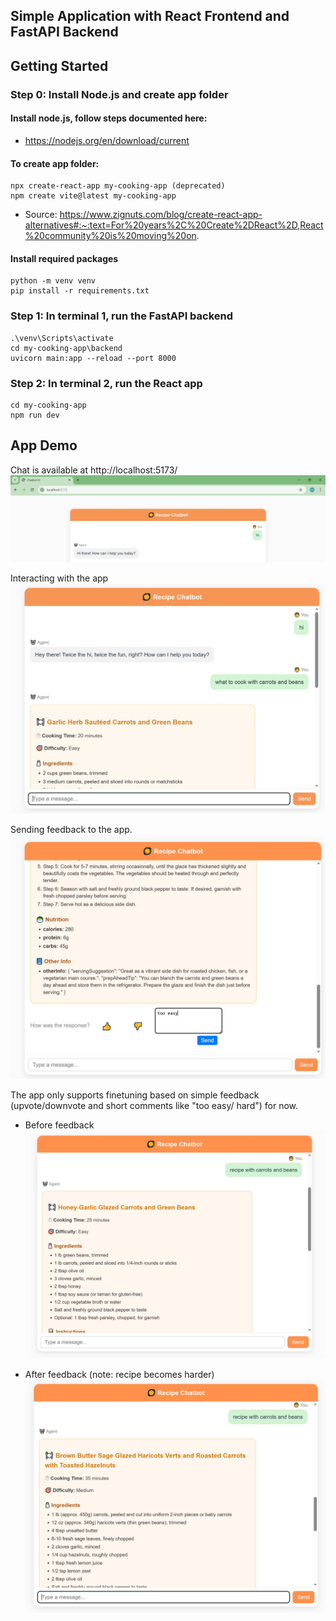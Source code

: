 ## Simple Application with React Frontend and FastAPI Backend

## Getting Started

### Step 0: Install Node.js and create app folder

#### Install node.js, follow steps documented here:
- https://nodejs.org/en/download/current

#### To create app folder:
```
npx create-react-app my-cooking-app (deprecated)
npm create vite@latest my-cooking-app
```
- Source: https://www.zignuts.com/blog/create-react-app-alternatives#:~:text=For%20years%2C%20Create%2DReact%2D,React%20community%20is%20moving%20on.

#### Install required packages
```
python -m venv venv
pip install -r requirements.txt
```

### Step 1: In terminal 1, run the FastAPI backend
```
.\venv\Scripts\activate
cd my-cooking-app\backend
uvicorn main:app --reload --port 8000
```

### Step 2: In terminal 2, run the React app
```
cd my-cooking-app
npm run dev
```

## App Demo
Chat is available at http://localhost:5173/
![App Demo](demo2.JPG)

Interacting with the app
![App Demo](demo.JPG)

Sending feedback to the app.
![App Demo](feedback.JPG)

The app only supports finetuning based on simple feedback (upvote/downvote and short comments like "too easy/ hard") for now.
- Before feedback
![App Demo](before_feedback.JPG)

- After feedback (note: recipe becomes harder)
![App Demo](after_feedback.JPG)